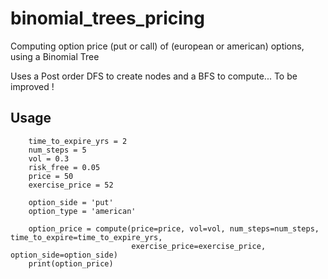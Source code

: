 # binomial_trees_pricing
Computing option price (put or call) of (european or american) options, using a Binomial Tree

Uses a Post order DFS to create nodes and a BFS to compute... To be improved !

## Usage
```
    time_to_expire_yrs = 2
    num_steps = 5
    vol = 0.3
    risk_free = 0.05
    price = 50
    exercise_price = 52

    option_side = 'put'
    option_type = 'american'

    option_price = compute(price=price, vol=vol, num_steps=num_steps, time_to_expire=time_to_expire_yrs,
                           exercise_price=exercise_price, option_side=option_side)
    print(option_price)
```